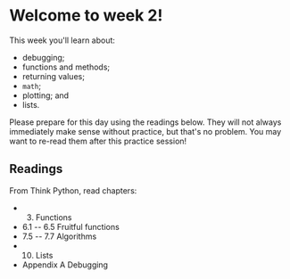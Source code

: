 # Welcome to week 2!

This week you'll learn about:

* debugging;
* functions and methods;
* returning values;
* `math`;
* plotting; and
* lists.

Please prepare for this day using the readings below. They will not always 
immediately make sense without practice, but that's no problem. You may want 
to re-read them after this practice session!

## Readings

From Think Python, read chapters:

* 3. Functions
* 6.1 -- 6.5 Fruitful functions
* 7.5 -- 7.7 Algorithms
* 10. Lists
* Appendix A Debugging

